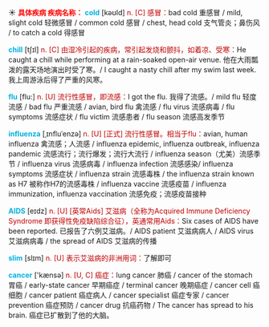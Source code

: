 ☀ <font color="red">**具体疾病 疾病名称：**</font>
<font color="sky blue">**cold**</font> [kəʊld] 
<font color="#c00000">n. [C] 感冒：</font>bad cold 重感冒 / mild, slight cold 轻微感冒 / common cold 感冒 / chest, head cold 支气管炎；鼻伤风 / to catch a cold 得感冒
           
<font color="sky blue">**chill**</font> [tʃɪl]
<font color="#c00000">n. [C] 由湿冷引起的疾病，常引起发烧和颤抖，如着凉、受寒：</font>He caught a chill while performing at a rain-soaked open-air venue. 他在大雨瓢泼的露天场地演出时受了寒。/ I caught a nasty chill after my swim last week. 我上周游泳后得了严重的风寒。

<font color="sky blue">**flu**</font> [flu:] 
<font color="#c00000">n. [U] 流行性感冒，即流感：</font>I got the flu. 我得了流感。/ mild flu 轻度流感 / bad flu 严重流感 / avian, bird flu 禽流感 / flu virus 流感病毒 / flu symptoms 流感症状 / flu victim 流感患者 / flu season 流感高发季节

<font color="sky blue">**influenza**</font> [ˌɪnfluˈenzə]
<font color="#c00000">n. [U] [正式] 流行性感冒。相当于flu：</font>avian, human influenza 禽流感；人流感 / influenza epidemic, influenza outbreak, influenza pandemic 流感流行；流行爆发；流行大流行 / influenza season（尤美）流感季节 / influenza virus 流感病毒 / influenza infection 流感感染/ influenza symptoms 流感症状 / influenza strain 流感毒株 / the influenza strain known as H7 被称作H7的流感毒株 / influenza vaccine 流感疫苗 / influenza immunization, influenza vaccination 流感免疫；流感疫苗接种

<font color="sky blue">**AIDS**</font> [eɪdz] 
<font color="#c00000">n. [U] [英常Aids] 艾滋病（全称为Acquired Immune Deficiency Syndrome 即获得性免疫缺陷综合征），英通常用Aids：</font>Six cases of AIDS have been reported. 已报告了六例艾滋病。/ AIDS patient 艾滋病病人 / AIDS virus 艾滋病病毒 / the spread of AIDS 艾滋病的传播

<font color="sky blue">**slim**</font> [slɪm] 
<font color="#c00000">n. [U] 表示艾滋病的非洲用词：</font>了解即可

<font color="sky blue">**cancer**</font> ['kænsə] 
<font color="#c00000">n. [U, C] 癌症：</font>lung cancer 肺癌 / cancer of the stomach 胃癌 / early-state cancer 早期癌症 / terminal cancer 晚期癌症 / cancer cell 癌细胞 / cancer patient 癌症病人 / cancer specialist 癌症专家 / cancer prevention 癌症预防 / cancer drug 抗癌药物 / The cancer has spread to his brain. 癌症已扩散到了他的大脑。
